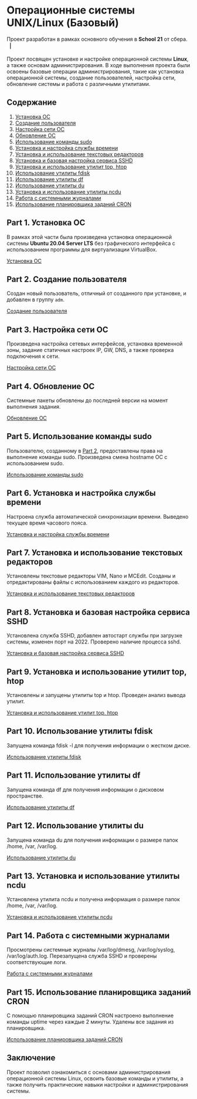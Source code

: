 # Операционные системы UNIX/Linux (Базовый)

Проект разработан в рамках основного обучения в **School 21** от сбера. <img src="materials/images/heart_21_x10.gif" alt="drawing" width="20" height="20"/>

Проект посвящен установке и настройке операционной системы **Linux**, а также основам администрирования. В ходе выполнения проекта были освоены базовые операции администрирования, такие как установка операционной системы, создание пользователей, настройка сети, обновление системы и работа с различными утилитами.

## Содержание

1. [Установка ОС](#part-1-установка-ос)
2. [Создание пользователя](#part-2-создание-пользователя)
3. [Настройка сети ОС](#part-3-настройка-сети-ос)
4. [Обновление ОС](#part-4-обновление-ос)
5. [Использование команды sudo](#part-5-использование-команды-sudo)
6. [Установка и настройка службы времени](#part-6-установка-и-настройка-службы-времени)
7. [Установка и использование текстовых редакторов](#part-7-установка-и-использование-текстовых-редакторов)
8. [Установка и базовая настройка сервиса SSHD](#part-8-установка-и-базовая-настройка-сервиса-sshd)
9. [Установка и использование утилит top, htop](#part-9-установка-и-использование-утилит-top-htop)
10. [Использование утилиты fdisk](#part-10-использование-утилиты-fdisk)
11. [Использование утилиты df](#part-11-использование-утилиты-df)
12. [Использование утилиты du](#part-12-использование-утилиты-du)
13. [Установка и использование утилиты ncdu](#part-13-установка-и-использование-утилиты-ncdu)
14. [Работа с системными журналами](#part-14-работа-с-системными-журналами)
15. [Использование планировщика заданий CRON](#part-15-использование-планировщика-заданий-cron)

## Part 1. Установка ОС

В рамках этой части была произведена установка операционной системы **Ubuntu 20.04 Server LTS** без графического интерфейса с использованием программы для виртуализации VirtualBox.

[Установка ОС](src/Linux_D01.md#1-установка-ос)

## Part 2. Создание пользователя

Создан новый пользователь, отличный от созданного при установке, и добавлен в группу `adm`.

[Создание пользователя](src/Linux_D01.md#2-создание-пользователя)

## Part 3. Настройка сети ОС

Произведена настройка сетевых интерфейсов, установка временной зоны, задание статичных настроек IP, GW, DNS, а также проверка подключения к сети.

[Настройка сети ОС](src/Linux_D01.md#3-настройка-сети-ос)

## Part 4. Обновление ОС

Системные пакеты обновлены до последней версии на момент выполнения задания.

[Обновление ОС](src/Linux_D01.md#4-обновление-ос)

## Part 5. Использование команды sudo

Пользователю, созданному в [Part 2](#part-2-создание-пользователя), предоставлены права на выполнение команды sudo. Произведена смена hostname ОС с использованием sudo.

[Использование команды sudo](src/Linux_D01.md#5-использование-команды-sudo)

## Part 6. Установка и настройка службы времени

Настроена служба автоматической синхронизации времени. Выведено текущее время часового пояса.

[Установка и настройка службы времени](src/Linux_D01.md#6-установка-и-настройка-службы-времени)

## Part 7. Установка и использование текстовых редакторов

Установлены текстовые редакторы VIM, Nano и MCEdit. Созданы и отредактированы файлы с использованием каждого из редакторов.

[Установка и использование текстовых редакторов](src/Linux_D01.md#7-установка-и-использование-текстовых-редакторов)

## Part 8. Установка и базовая настройка сервиса SSHD

Установлена служба SSHD, добавлен автостарт службы при загрузке системы, изменен порт на 2022. Проверено наличие процесса sshd.

[Установка и базовая настройка сервиса SSHD](src/Linux_D01.md#8-установка-и-базовая-настройка-сервиса-sshd)

## Part 9. Установка и использование утилит top, htop

Установлены и запущены утилиты top и htop. Проведен анализ вывода утилит.

[Установка и использование утилит top, htop](src/Linux_D01.md#9-установка-и-использование-утилит-top-htop)

## Part 10. Использование утилиты fdisk

Запущена команда fdisk -l для получения информации о жестком диске.

[Использование утилиты fdisk](src/Linux_D01.md#10-использование-утилиты-fdisk)

## Part 11. Использование утилиты df

Запущена команда df для получения информации о дисковом пространстве.

[Использование утилиты df](src/Linux_D01.md#11-использование-утилиты-df)

## Part 12. Использование утилиты du

Запущена команда du для получения информации о размере папок /home, /var, /var/log.

[Использование утилиты du](src/Linux_D01.md#12-использование-утилиты-du)

## Part 13. Установка и использование утилиты ncdu

Установлена утилита ncdu и получена информация о размере папок /home, /var, /var/log.

[Установка и использование утилиты ncdu](src/Linux_D01.md#13-установка-и-использование-утилиты-ncdu)

## Part 14. Работа с системными журналами

Просмотрены системные журналы /var/log/dmesg, /var/log/syslog, /var/log/auth.log. Перезапущена служба SSHD и проверены соответствующие логи.

[Работа с системными журналами](src/Linux_D01.md#14-работа-с-системными-журналами)

## Part 15. Использование планировщика заданий CRON

С помощью планировщика заданий CRON настроено выполнение команды uptime через каждые 2 минуты. Удалены все задания из планировщика.

[Использование планировщика заданий CRON](src/Linux_D01.md#15-использование-планировщика-заданий-cron)

## Заключение

Проект позволил ознакомиться с основами администрирования операционной системы Linux, освоить базовые команды и утилиты, а также получить практические навыки настройки и администрирования системы.

